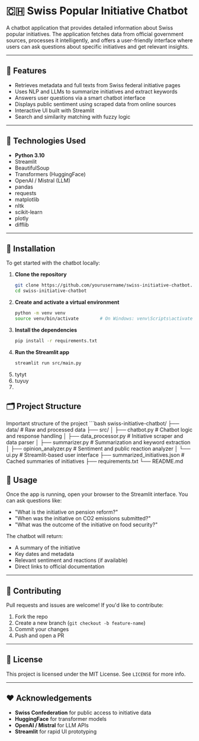 # 🇨🇭 Swiss Popular Initiative Chatbot

A chatbot application that provides detailed information about Swiss popular initiatives. The application fetches data from official government sources, processes it intelligently, and offers a user-friendly interface where users can ask questions about specific initiatives and get relevant insights.

---

## 🧠 Features

- Retrieves metadata and full texts from Swiss federal initiative pages
- Uses NLP and LLMs to summarize initiatives and extract keywords
- Answers user questions via a smart chatbot interface
- Displays public sentiment using scraped data from online sources
- Interactive UI built with Streamlit
- Search and similarity matching with fuzzy logic

---

## 🧰 Technologies Used

- **Python 3.10**
- Streamlit
- BeautifulSoup
- Transformers (HuggingFace)
- OpenAI / Mistral (LLM)
- pandas
- requests
- matplotlib
- nltk
- scikit-learn
- plotly
- difflib

---

## 🚀 Installation

To get started with the chatbot locally:

1. **Clone the repository**
   ```bash
   git clone https://github.com/yourusername/swiss-initiative-chatbot.git
   cd swiss-initiative-chatbot
   
 2. **Create and activate a virtual environment**
    ```bash
    python -m venv venv
    source venv/bin/activate        # On Windows: venv\Scripts\activate

 3. **Install the dependencies**
    ```bash
    pip install -r requirements.txt

 5. **Run the Streamlit app**
    ```bash
    streamlit run src/main.py

 7. tytyt
 8. tuyuy
 9. 
## 🗂️ Project Structure
Important structure of the project
    ```bash
    swiss-initiative-chatbot/
├── data/                        # Raw and processed data
├── src/
│   ├── chatbot.py               # Chatbot logic and response handling
│   ├── data_processor.py        # Initiative scraper and data parser
│   ├── summarizer.py            # Summarization and keyword extraction
│   ├── opinion_analyzer.py      # Sentiment and public reaction analyzer
│   └── ui.py                    # Streamlit-based user interface
├── summarized_initiatives.json # Cached summaries of initiatives
├── requirements.txt
└── README.md


## 🧪 Usage

Once the app is running, open your browser to the Streamlit interface. You can ask questions like:

- "What is the initiative on pension reform?"  
- "When was the initiative on CO2 emissions submitted?"  
- "What was the outcome of the initiative on food security?"

The chatbot will return:

- A summary of the initiative  
- Key dates and metadata  
- Relevant sentiment and reactions (if available)  
- Direct links to official documentation  

---

## 🙌 Contributing

Pull requests and issues are welcome! If you'd like to contribute:

1. Fork the repo  
2. Create a new branch (`git checkout -b feature-name`)  
3. Commit your changes  
4. Push and open a PR  

---

## 📄 License

This project is licensed under the MIT License. See `LICENSE` for more info.

---

## ❤️ Acknowledgements

- **Swiss Confederation** for public access to initiative data  
- **HuggingFace** for transformer models  
- **OpenAI / Mistral** for LLM APIs  
- **Streamlit** for rapid UI prototyping
